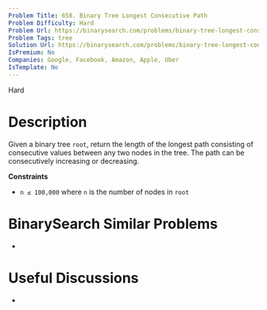 ```yaml
---
Problem Title: 658. Binary Tree Longest Consecutive Path
Problem Difficulty: Hard
Problem Url: https://binarysearch.com/problems/binary-tree-longest-consecutive-path/
Problem Tags: tree
Solution Url: https://binarysearch.com/problems/binary-tree-longest-consecutive-path/solutions/
IsPremium: No
Companies: Google, Facebook, Amazon, Apple, Uber
IsTemplate: No
---
```


<span style="color: ;">Hard</span>

# Description

Given a binary tree `root`, return the length of the longest path consisting of consecutive values between any two nodes in the tree. The path can be consecutively increasing or decreasing.

**Constraints**
- `n ≤ 100,000` where `n` is the number of nodes in `root`

# BinarySearch Similar Problems

- []()

# Useful Discussions

- []()
